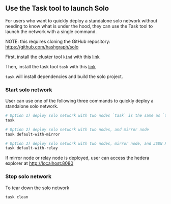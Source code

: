 ## Use the Task tool to launch Solo

For users who want to quickly deploy a standalone solo network without needing to know what is under the hood,
they can use the Task tool to launch the network with a single command.

NOTE: this requires cloning the GitHub repository: <https://github.com/hashgraph/solo>

First, install the cluster tool `kind` with this [link](https://kind.sigs.k8s.io/docs/user/quick-start#installation)

Then, install the task tool `task` with this [link](https://taskfile.dev/installation/)

`task` will install dependencies and build the solo project.

### Start solo network

User can use one of the following three commands to quickly deploy a standalone solo network.

```bash
# Option 1) deploy solo network with two nodes `task` is the same as `task default`
task

# Option 2) deploy solo network with two nodes, and mirror node
task default-with-mirror

# Option 3) deploy solo network with two nodes, mirror node, and JSON RPC relay
task default-with-relay
```

If mirror node or relay node is deployed, user can access the hedera explorer at <http://localhost:8080>

### Stop solo network

To tear down the solo network

```bash
task clean
```
